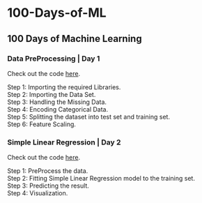 # 100-Days-of-ML
## 100 Days of Machine Learning

### Data PreProcessing | Day 1
Check out the code [here](https://github.com/divya-rathi/100-Days-of-ML/blob/master/Day%201%20-%20Data%20Preprocessing/data_preprocessing_template.py).

Step 1: Importing the required Libraries.  
Step 2: Importing the Data Set.  
Step 3: Handling the Missing Data.  
Step 4: Encoding Categorical Data.  
Step 5: Splitting the dataset into test set and training set.  
Step 6: Feature Scaling.  

### Simple Linear Regression | Day 2
Check out the code [here](https://github.com/divya-rathi/100-Days-of-ML/blob/master/Day%202%20-%20Simple%20Linear%20Regression/simple_linear_regression.py).
  
Step 1: PreProcess the data.  
Step 2: Fitting Simple Linear Regression model to the training set.  
Step 3: Predicting the result.  
Step 4: Visualization.   
